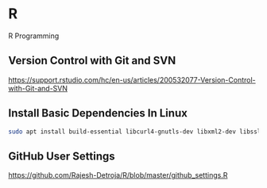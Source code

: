 # R
R Programming

## Version Control with Git and SVN
https://support.rstudio.com/hc/en-us/articles/200532077-Version-Control-with-Git-and-SVN

## Install Basic Dependencies In Linux
```bash
sudo apt install build-essential libcurl4-gnutls-dev libxml2-dev libssl-dev
```

## GitHub User Settings
https://github.com/Rajesh-Detroja/R/blob/master/github_settings.R